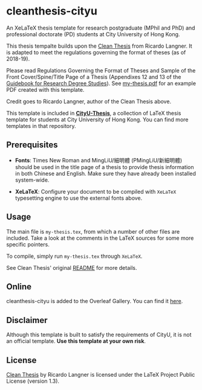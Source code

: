 # cleanthesis-cityu

An XeLaTeX thesis template for research postgraduate (MPhil and PhD) and professional doctorate (PD) students at City University of Hong Kong.

This thesis tempalte builds upon the [Clean Thesis](https://github.com/derric/cleanthesis) from Ricardo Langner. It is adapted to meet the regulations governing the format of theses (as of 2018-19).

Please read Regulations Governing the Format of Theses and Sample of the Front Cover/Spine/Title Page of a Thesis (Appendixes 12 and 13 of the [Guidebook for Research Degree Studies](https://www.sgs.cityu.edu.hk/student/rpg/studentGuideBook)). See [my-thesis.pdf](my-thesis.pdf) for an example PDF created with this template.

Credit goes to Ricardo Langner, author of the Clean Thesis above.

This template is included in **[CityU-Thesis](https://github.com/huwan/CityU-Thesis)**, a collection of LaTeX thesis template for students at City University of Hong Kong. You can find more templates in that repository.


## Prerequisites

- **Fonts**: Times New Roman and MingLiU/細明體 (PMingLiU/新細明體) should be used in the title page of a thesis to provide thesis information in both Chinese and English. Make sure they have already been installed system-wide.

- **XeLaTeX**: Configure your document to be compiled with `XeLaTeX` typesetting engine to use the external fonts above.


## Usage

The main file is `my-thesis.tex`, from which a number of other files are included. Take a look at the comments in the LaTeX sources for some more specific pointers.

To compile, simply run `my-thesis.tex` through `XeLaTeX`.

See Clean Thesis' original [README](README-cleanthesis.md) for more details.

## Online

cleanthesis-cityu is added to the Overleaf Gallery. You can find it [here](https://www.overleaf.com/latex/templates/thesis-teamplate-city-university-of-hong-kong-with-cleanthesis/chjmxtmnqjmp).

## Disclaimer

Although this template is built to satisfy the requirements of CityU, it is not an official template. **Use this template at your own risk**.

## License

[Clean Thesis](https://github.com/derric/cleanthesis) by Ricardo Langner is licensed under the LaTeX Project Public License (version 1.3).
